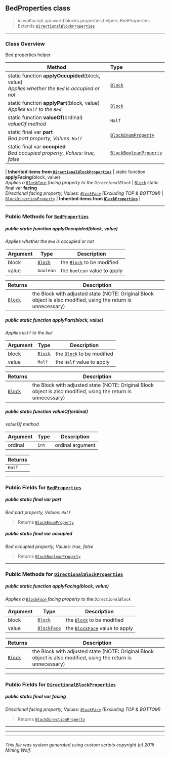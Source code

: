 ## BedProperties __class__

>io.wolfscript.api.world.blocks.properties.helpers.BedProperties
>Extends [`DirectionalBlockProperties`](DirectionalBlockProperties.md)

---

### Class Overview

Bed properties helper

Method | Type   
--- | :--- 
static function __applyOccupided__(block, value) <br> _Applies whether the `Bed` is occupied or not_ | [`Block`](../../Block.md)
static function __applyPart__(block, value) <br> _Applies `Half` to the `Bed`_ | [`Block`](../../Block.md)
static function __valueOf__(ordinal) <br> _valueOf method_ | `Half`
static final var __part__ <br> _Bed part property, Values: `Half`_ | [`BlockEnumProperty`](../BlockEnumProperty.md)
static final var __occupied__ <br> _Bed occupied property, Values: true, false_ | [`BlockBooleanProperty`](../BlockBooleanProperty.md)
 |
__Inherited items from [`DirectionalBlockProperties`](DirectionalBlockProperties.md)__ |
static function __applyFacing__(block, value) <br> _Applies a [`BlockFace`](../../BlockFace.md) facing property to the `DirectionalBlock`_ | [`Block`](../../Block.md)
static final var __facing__ <br> _Directional facing property, Values: [`BlockFace`](../../BlockFace.md) (Excluding TOP & BOTTOM)_ | [`BlockDirectionProperty`](../BlockDirectionProperty.md)
 |
__Inherited items from [`BlockProperties`](BlockProperties.md)__ |







---


### Public Methods for [`BedProperties`](BedProperties.md)

##### <a id='applyoccupided'></a>public static function __applyOccupided__(block, value)

_Applies whether the `Bed` is occupied or not_

Argument | Type | Description  
--- | --- | --- 
block | [`Block`](../../Block.md) | the [`Block`](../../Block.md) to be modified
value | `boolean` | the `boolean` value to apply

Returns | Description
--- | --- 
[`Block`](../../Block.md) | the Block with adjusted state (NOTE: Original Block object is also modified, using the return is unnecessary)


##### <a id='applypart'></a>public static function __applyPart__(block, value)

_Applies `Half` to the `Bed`_

Argument | Type | Description  
--- | --- | --- 
block | [`Block`](../../Block.md) | the [`Block`](../../Block.md) to be modified
value | `Half` | the `Half` value to apply

Returns | Description
--- | --- 
[`Block`](../../Block.md) | the Block with adjusted state (NOTE: Original Block object is also modified, using the return is unnecessary)


##### <a id='valueof'></a>public static function __valueOf__(ordinal)

_valueOf method_

Argument | Type | Description  
--- | --- | --- 
ordinal | `int` | ordinal argument

Returns | 
--- | 
`Half` |


---

### Public Fields for [`BedProperties`](BedProperties.md)

##### <a id='part'></a>public static final var __part__

_Bed part property, Values: `Half`_

>Returns
>  [`BlockEnumProperty`](../BlockEnumProperty.md)

##### <a id='occupied'></a>public static final var __occupied__

_Bed occupied property, Values: true, false_

>Returns
>  [`BlockBooleanProperty`](../BlockBooleanProperty.md)

---

### Public Methods for [`DirectionalBlockProperties`](DirectionalBlockProperties.md)

##### <a id='applyfacing'></a>public static function __applyFacing__(block, value)

_Applies a [`BlockFace`](../../BlockFace.md) facing property to the `DirectionalBlock`_

Argument | Type | Description  
--- | --- | --- 
block | [`Block`](../../Block.md) | the [`Block`](../../Block.md) to be modified
value | [`BlockFace`](../../BlockFace.md) | the [`BlockFace`](../../BlockFace.md) value to apply

Returns | Description
--- | --- 
[`Block`](../../Block.md) | the Block with adjusted state (NOTE: Original Block object is also modified, using the return is unnecessary)


---

### Public Fields for [`DirectionalBlockProperties`](DirectionalBlockProperties.md)

##### <a id='facing'></a>public static final var __facing__

_Directional facing property, Values: [`BlockFace`](../../BlockFace.md) (Excluding TOP & BOTTOM)_

>Returns
>  [`BlockDirectionProperty`](../BlockDirectionProperty.md)

---


---


---


###### This file was system generated using custom scripts copyright (c) 2015 Mining Wolf.
	

